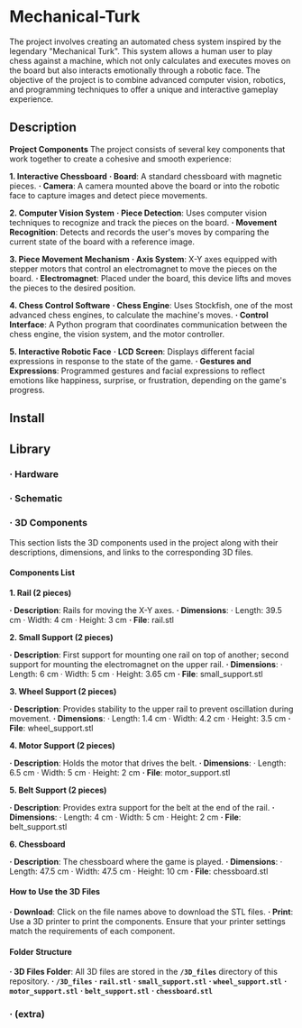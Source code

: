 # Mechanical-Turk
The project involves creating an automated chess system inspired by the legendary "Mechanical Turk". This system allows a human user to play chess against a machine, which not only calculates and executes moves on the board but also interacts emotionally through a robotic face. The objective of the project is to combine advanced computer vision, robotics, and programming techniques to offer a unique and interactive gameplay experience.

## Description

**Project Components**
The project consists of several key components that work together to create a cohesive and smooth experience:

**1. Interactive Chessboard**
**· Board**: A standard chessboard with magnetic pieces.
**· Camera**: A camera mounted above the board or into the robotic face to capture images and detect piece movements.

**2. Computer Vision System** 
**· Piece Detection**: Uses computer vision techniques to recognize and track the pieces on the board.
**· Movement Recognition**: Detects and records the user's moves by comparing the current state of the board with a reference image.

**3. Piece Movement Mechanism**
**· Axis System**: X-Y axes equipped with stepper motors that control an electromagnet to move the pieces on the board.
**· Electromagnet**: Placed under the board, this device lifts and moves the pieces to the desired position.

**4. Chess Control Software**
**· Chess Engine**: Uses Stockfish, one of the most advanced chess engines, to calculate the machine's moves.
**· Control Interface**: A Python program that coordinates communication between the chess engine, the vision system, and the motor controller.

**5. Interactive Robotic Face**
**· LCD Screen**: Displays different facial expressions in response to the state of the game.
**· Gestures and Expressions**: Programmed gestures and facial expressions to reflect emotions like happiness, surprise, or frustration, depending on the game's progress.

## Install

## Library

### · Hardware

### · Schematic

### · 3D Components

This section lists the 3D components used in the project along with their descriptions, dimensions, and links to the corresponding 3D files.

#### Components List
**1. Rail (2 pieces)**

**· Description**: Rails for moving the X-Y axes.
**· Dimensions**:
· Length: 39.5 cm
· Width: 4 cm
· Height: 3 cm
**· File**: rail.stl

**2. Small Support (2 pieces)**

**· Description**: First support for mounting one rail on top of another; second support for mounting the electromagnet on the upper rail.
**· Dimensions**:
· Length: 6 cm
· Width: 5 cm
· Height: 3.65 cm
**· File**: small_support.stl

**3. Wheel Support (2 pieces)**

**· Description**: Provides stability to the upper rail to prevent oscillation during movement.
**· Dimensions**:
· Length: 1.4 cm
· Width: 4.2 cm
· Height: 3.5 cm
**· File**: wheel_support.stl

**4. Motor Support (2 pieces)**

**· Description**: Holds the motor that drives the belt.
**· Dimensions**:
· Length: 6.5 cm
· Width: 5 cm
· Height: 2 cm
**· File**: motor_support.stl

**5. Belt Support (2 pieces)**

**· Description**: Provides extra support for the belt at the end of the rail.
**· Dimensions**:
· Length: 4 cm
· Width: 5 cm
· Height: 2 cm
**· File**: belt_support.stl

**6. Chessboard**

**· Description**: The chessboard where the game is played.
**· Dimensions**:
· Length: 47.5 cm
· Width: 47.5 cm
· Height: 10 cm
**· File**: chessboard.stl

#### How to Use the 3D Files
**· Download**: Click on the file names above to download the STL files.
**· Print**: Use a 3D printer to print the components. Ensure that your printer settings match the requirements of each component.

#### Folder Structure
**· 3D Files Folder**: All 3D files are stored in the **`/3D_files`** directory of this repository.
**· `/3D_files`**
**· `rail.stl`**
**· `small_support.stl`**
**· `wheel_support.stl`**
**· `motor_support.stl`**
**· `belt_support.stl`**
**· `chessboard.stl`**

### · (extra)
